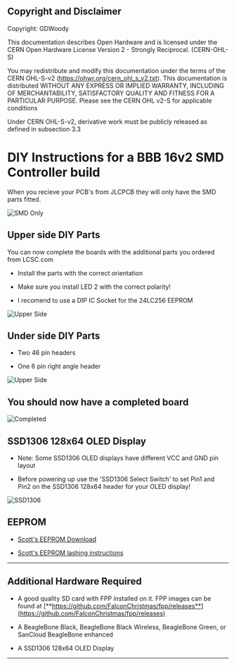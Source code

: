 ## Copyright and Disclaimer
Copyright: GDWoody

This documentation describes Open Hardware and is licensed under the CERN Open Hardware License Version 2 - Strongly Reciprocal. (CERN-OHL-S)

You may redistribute and modify this documentation under the terms of the CERN OHL-S-v2 (https://ohwr.org/cern_ohl_s_v2.txt). This documentation is distributed WITHOUT ANY EXPRESS OR IMPLIED WARRANTY, INCLUDING OF MERCHANTABILITY, SATISFACTORY QUALITY AND FITNESS FOR A PARTICULAR PURPOSE. Please see the CERN OHL v2-S for applicable conditions

Under CERN OHL-S-v2, derivative work must be publicly released as defined in subsection 3.3

# DIY Instructions for a BBB 16v2 SMD Controller build


When you recieve your PCB's from JLCPCB they will only have the SMD parts fitted.


![SMD Only](https://github.com/GDWoody/Pixel-Controllers/blob/main/image/BBB_16v2_SMD_Parts_Only.png)


## Upper side DIY Parts
You can now complete the boards with the additional parts you ordered from LCSC.com


* Install the parts with the correct orientation 

* Make sure you install LED 2 with the correct polarity!

* I recomend to use a DIP IC Socket for the 24LC256 EEPROM


![Upper Side ](https://github.com/GDWoody/Pixel-Controllers/blob/main/image/BBB_16v2_Other_Only.png)


## Under side DIY Parts

* Two 46 pin headers

* One 6 pin right angle header 


![Upper Side](https://github.com/GDWoody/Pixel-Controllers/blob/main/image/BBB_16v2_SMD_Under.png)


## You should now have a completed board


![Completed](https://github.com/GDWoody/Pixel-Controllers/blob/main/image/BBB_16v2_Completed.png)


## SSD1306 128x64 OLED Display

* Note: Some SSD1306 OLED displays have different VCC and GND pin layout

* Before powering up use the 'SSD1306 Select Switch' to set Pin1 and Pin2 on the SSD1306 128x64 header for your OLED display!


![SSD1306](https://github.com/GDWoody/Pixel-Controllers/blob/main/image/BBB_16v2_SMD.png)


 ## EEPROM

 * [Scott's EEPROM Download](https://github.com/GDWoody/Pixel-Controllers/blob/main/eeprom/)

 * [Scott's EEPROM lashing instructions](https://github.com/computergeek1507/PB_16/blob/master/Flashing_EEPROM.md)

---
 ## Additional Hardware Required

* A good quality SD card with FPP installed on it. FPP images can be found at [**https://github.com/FalconChristmas/fpp/releases**](https://github.com/FalconChristmas/fpp/releases)

* A BeagleBone Black, BeagleBone Black Wireless, BeagleBone Green, or SanCloud BeagleBone enhanced 

* A SSD1306 128x64 OLED Display

---